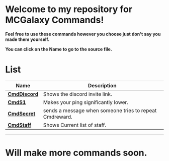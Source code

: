 # **Welcome to my repository for MCGalaxy Commands!**
**Feel free to use these commands however you choose just don't say you made them yourself.**

**You can click on the Name to go to the source file.**

# List

| Name | Description |
| ------------- | -----|
|  **[CmdDiscord](https://github.com/xXNinjaKingXx/ClassiCube-Extra-Commands-Plugins/blob/main/Commands/CmdDiscord.cs)** | Shows the discord invite link.
|  **[CmdS1](https://github.com/xXNinjaKingXx/ClassiCube-Extra-Commands-Plugins/blob/main/Commands/CmdS1.cs)** | Makes your ping significantly lower.
|  **[CmdSecret](https://github.com/xXNinjaKingXx/ClassiCube-Extra-Commands-Plugins/blob/main/Commands/CmdSecret.cs)** | sends a message when someone tries to repeat Cmdreward.
|  **[CmdStaff](https://github.com/xXNinjaKingXx/ClassiCube-Extra-Commands-Plugins/blob/main/Commands/CmdStaff.cs)** | Shows Current list of staff.
_______________________________________________________
# **Will make more commands soon.**
